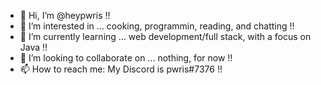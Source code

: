 - 👋 Hi, I’m @heypwris !!
- 👀 I’m interested in ... cooking, programmin, reading, and chatting !!
- 🌱 I’m currently learning ... web development/full stack, with a focus on Java !!
- 💞️ I’m looking to collaborate on ... nothing, for now !! 
- 📫 How to reach me: My Discord is pwris#7376 !!

<!---
heypwris/heypwris is a ✨ special ✨ repository because its `README.md` (this file) appears on your GitHub profile.
You can click the Preview link to take a look at your changes.
--->
